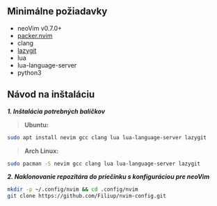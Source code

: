 ## Minimálne požiadavky

- neoVim v0.7.0+
- [packer.nvim](https://github.com/wbthomason/packer.nvim)
- clang
- [lazygit](https://github.com/jesseduffield/Lazygit)
- lua
- lua-language-server
- python3

## Návod na inštaláciu

***1. Inštalácia potrebných balíčkov***
> **Ubuntu:**
```bash
sudo apt install nevim gcc clang lua lua-language-server lazygit
```

> **Arch Linux:**
```bash
sudo pacman -S nevim gcc clang lua lua-language-server lazygit
``` 


***2. Naklonovanie repozitára do priečinku s konfiguráciou pre neoVim***
```bash
mkdir -p ~/.config/nvim && cd .config/nvim
git clone https://github.com/Filiup/nvim-config.git
```

